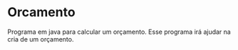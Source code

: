 # Orcamento
Programa em java para calcular um orçamento.
Esse programa irá ajudar na cria de um orçamento.
